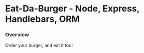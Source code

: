 # Eat-Da-Burger - Node, Express, Handlebars, ORM

### Overview
Order your burger, and eat it too!

 
